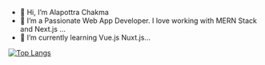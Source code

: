 - 👋 Hi, I’m Alapottra Chakma
- 👀 I’m a Passionate Web App Developer. I love working with MERN Stack and Next.js ...
- 🌱 I’m currently learning Vue.js Nuxt.js...

[![Top Langs](https://github-readme-stats.vercel.app/api/top-langs/?username=Alapottra-troj1n&layout=compact)](https://github.com/anuraghazra/github-readme-stats)
